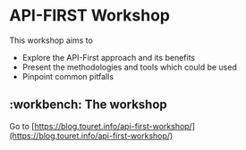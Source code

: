 # API-FIRST Workshop

This workshop aims to

- Explore the API-First approach and its benefits
- Present the methodologies and tools which could be used
- Pinpoint common pitfalls

## :workbench: The workshop

Go to [https://blog.touret.info/api-first-workshop/](https://blog.touret.info/api-first-workshop/)
